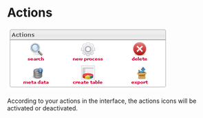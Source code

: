 <!--
parent: 'Manage Processes'
created_at: '2012-04-17 14:11:09'
updated_at: '2013-03-13 14:27:45'
authors:
    - 'Jérôme Bogaerts'
contributors:
    - 'Sophie Doublet'
tags:
    - 'Manage Processes'
-->

Actions
=======

![](../resources/processes-actions.png)

According to your actions in the interface, the actions icons will be activated or deactivated.


